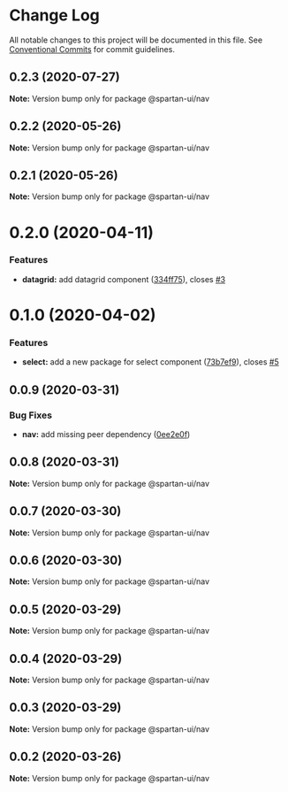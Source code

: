 # Change Log

All notable changes to this project will be documented in this file.
See [Conventional Commits](https://conventionalcommits.org) for commit guidelines.

## 0.2.3 (2020-07-27)

**Note:** Version bump only for package @spartan-ui/nav





## 0.2.2 (2020-05-26)

**Note:** Version bump only for package @spartan-ui/nav





## 0.2.1 (2020-05-26)

**Note:** Version bump only for package @spartan-ui/nav





# 0.2.0 (2020-04-11)


### Features

* **datagrid:** add datagrid component ([334ff75](https://github.com/spartan-ui/spartan-ui/commit/334ff75ec2fe7c08ebdcddef24f468a4b1fb8461)), closes [#3](https://github.com/spartan-ui/spartan-ui/issues/3)





# 0.1.0 (2020-04-02)


### Features

* **select:** add a new package for select component ([73b7ef9](https://github.com/spartan-ui/spartan-ui/commit/73b7ef9be60dd4a21f7853b6ce7eef6af04af9a2)), closes [#5](https://github.com/spartan-ui/spartan-ui/issues/5)





## 0.0.9 (2020-03-31)


### Bug Fixes

* **nav:** add missing peer dependency ([0ee2e0f](https://github.com/spartan-ui/spartan-ui/commit/0ee2e0f85b12f2f864f75d36b36edee2c8811f02))





## 0.0.8 (2020-03-31)

**Note:** Version bump only for package @spartan-ui/nav





## 0.0.7 (2020-03-30)

**Note:** Version bump only for package @spartan-ui/nav





## 0.0.6 (2020-03-30)

**Note:** Version bump only for package @spartan-ui/nav





## 0.0.5 (2020-03-29)

**Note:** Version bump only for package @spartan-ui/nav





## 0.0.4 (2020-03-29)

**Note:** Version bump only for package @spartan-ui/nav





## 0.0.3 (2020-03-29)

**Note:** Version bump only for package @spartan-ui/nav





## 0.0.2 (2020-03-26)

**Note:** Version bump only for package @spartan-ui/nav
